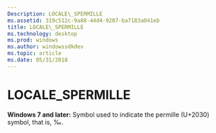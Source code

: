 ```yaml
---
Description: LOCALE\_SPERMILLE
ms.assetid: 319c512c-9a88-44d4-9207-ba7183a041eb
title: LOCALE\_SPERMILLE
ms.technology: desktop
ms.prod: windows
ms.author: windowssdkdev
ms.topic: article
ms.date: 05/31/2018
---
```


# LOCALE\_SPERMILLE

**Windows 7 and later:** Symbol used to indicate the permille (U+2030) symbol, that is, ‰.

 

 



